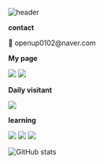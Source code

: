 
<!--
**8woo4/8woo4** is a ✨ _special_ ✨ repository because its `README.md` (this file) appears on your GitHub profile.

Here are some ideas to get you started:

- 🔭 I’m currently working on ...
- 🌱 I’m currently learning ...
- 👯 I’m looking to collaborate on ...
- 🤔 I’m looking for help with ...
- 💬 Ask me about ...
- 📫 How to reach me: ...
- 😄 Pronouns: ...
- ⚡ Fun fact: ...
-->
![header](https://capsule-render.vercel.app/api?type=waving&color=timeGradient&text=%20%208woo4's%20GitHub%20👋&animation=twinkling&fontSize=35&fontAlignY=40&fontAlign=70&height=250)

<a>**contact**</a>
<p>
  📧 openup0102@naver.com
</p>

<a>**My page**</a>

<p>
  
<a href="https://www.notion.so/9edb3854b3b3414b866e9e1366b16ee5?pvs=4" target="_blank"><img src="https://img.shields.io/badge/Notion-000000?style=flat-square&logo=notion&logoColor=white"/></a>
<a href="https://www.notion.so/9edb3854b3b3414b866e9e1366b16ee5?pvs=4" target="_blank"><img src="https://img.shields.io/badge/Notion-00c9f2?style=flat-square&logo=notion&logoColor=white"/>
</a>
</p>


<a>**Daily visitant**</a>

<a href="https://hits.seeyoufarm.com"><img src="https://hits.seeyoufarm.com/api/count/incr/badge.svg?url=https%3A%2F%2Fgithub.com%2F8woo4&count_bg=%23F6003F&title_bg=%23B9B9B9&icon=&icon_color=%23000000&title=daily+visitant&edge_flat=false"/></a>

<p>
  
<a>**learning**</a>
<p>
<img src="https://img.shields.io/badge/javascript-black?style=flat-square&logo=javascript&logoColor=F7DF1E"/>
<img src="https://img.shields.io/badge/html5-black?style=flat-square&logo=html5&logoColor=E34F26"/>
<img src="https://img.shields.io/badge/css3-black?style=flat-square&logo=css3&logoColor=1572B6"/>
</p>  
</p>


![GitHub stats](https://github-readme-stats.vercel.app/api?username=8woo4&show_icons=true&theme=radical)

